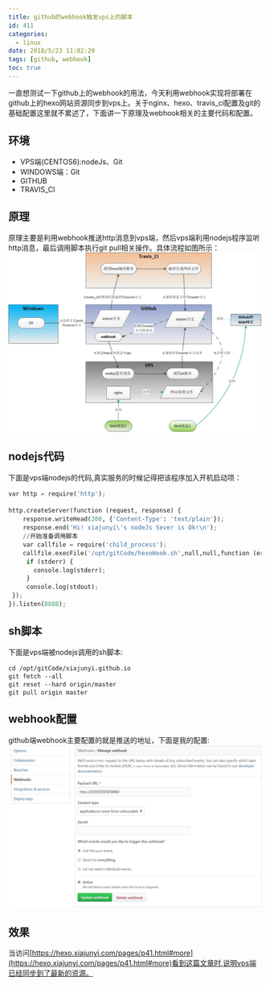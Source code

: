 ```yaml
---
title: github的webhook触发vps上的脚本
id: 411
categories:
  - linux
date: 2018/5/23 11:02:29      
tags: [github, webhook]
toc: true
---
```


一直想测试一下github上的webhook的用法，今天利用webhook实现将部署在github上的hexo网站资源同步到vps上。关于nginx、hexo、travis_ci配置及git的基础配置这里就不累述了，下面讲一下原理及webhook相关的主要代码和配置。

<!--more-->

## 环境
+ VPS端(CENTOS6):nodeJs、Git
+ WINDOWS端：Git
+ GITHUB
+ TRAVIS_CI


## 原理
原理主要是利用webhook推送http消息到vps端，然后vps端利用nodejs程序监听http消息，最后调用脚本执行git pull相关操作。具体流程如图所示：<br/>
![img](/img/xjy/webhook001.jpg)

## nodejs代码
下面是vps端nodejs的代码,真实服务的时候记得把该程序加入开机启动项：
``` py
var http = require('http');

http.createServer(function (request, response) {
    response.writeHead(200, {'Content-Type': 'text/plain'});
    response.end('Hi! xiajunyi\'s nodeJs Sever is Ok!\n');
	//开始准备调用脚本
	var callfile = require('child_process');
	callfile.execFile('/opt/gitCode/hexoHook.sh',null,null,function (err, stdout, stderr) {
     if (stderr) {
       console.log(stderr);
     }
     console.log(stdout);
 });
}).listen(8888);
```

## sh脚本
下面是vps端被nodejs调用的sh脚本:
``` shell
cd /opt/gitCode/xiajunyi.github.io
git fetch --all
git reset --hard origin/master
git pull origin master
```
## webhook配置
github端webhook主要配置的就是推送的地址，下面是我的配置:  <br/>
![img](/img/xjy/webhook002.jpg)

## 效果
当访问[https://hexo.xiajunyi.com/pages/p41.html#more](https://hexo.xiajunyi.com/pages/p41.html#more)看到这篇文章时,说明vps端已经同步到了最新的资源。